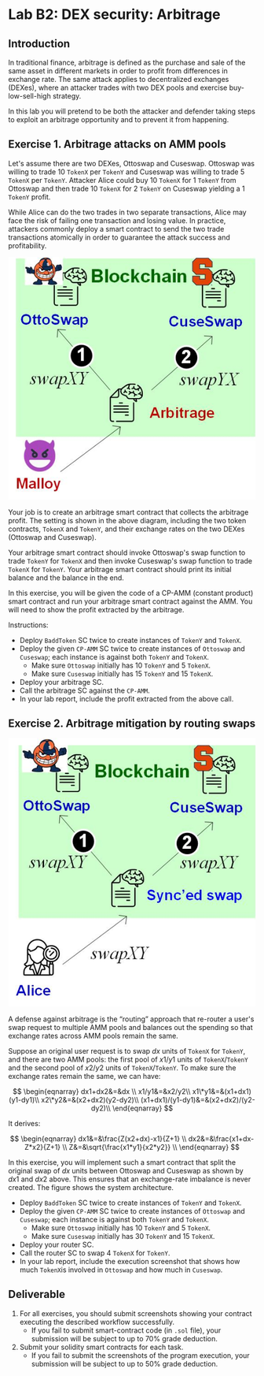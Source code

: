 Lab B2: DEX security: Arbitrage 
===

Introduction
---

In traditional finance, arbitrage is defined as the purchase and sale of the same asset in different markets in order to profit from differences in exchange rate. The same attack applies to decentralized exchanges (DEXes), where an attacker trades with two DEX pools and exercise buy-low-sell-high strategy. 

In this lab you will pretend to be both the attacker and defender taking steps to exploit an arbitrage opportunity and to prevent it from happening.

Exercise 1. Arbitrage attacks on AMM pools
---

Let's assume there are two DEXes, Ottoswap and Cuseswap. Ottoswap was willing to trade 10 `TokenX` per `TokenY` and Cuseswap was willing to trade 5 `TokenX` per `TokenY`. Attacker Alice could buy 10 `TokenX` for 1 `TokenY` from Ottoswap and then trade 10 `TokenX` for 2 `TokenY` on Cuseswap yielding a 1 `TokenY` profit. 

While Alice can do the two trades in two separate transactions, Alice may  face the risk of failing one transaction and losing value. In practice, attackers commonly deploy a smart contract to send the two trade transactions atomically in order to guarantee the attack success and profitability. 

![AMM design diagram](lab-amm-abitrage.jpg)

Your job is to create an arbitrage smart contract that collects the arbitrage profit. The setting is shown in the above diagram, including the two token contracts, `TokenX` and `TokenY`, and their exchange rates on the two DEXes (Ottoswap and Cuseswap). 

Your arbitrage smart contract should invoke Ottoswap's swap function to trade `TokenY` for `TokenX` and then invoke Cuseswap's swap function to trade `TokenX` for `TokenY`. Your arbitrage smart contract should print its initial balance and the balance in the end.

In this exercise, you will be given the code of a CP-AMM (constant product) smart contract and run your arbitrage smart contract against the AMM. You will need to show the profit extracted by the arbitrage.

Instructions:

- Deploy `BaddToken` SC twice to create instances of `TokenY` and `TokenX`.
- Deploy the given `CP-AMM` SC twice to create instances of `Ottoswap` and `Cuseswap`; each instance is against both `TokenY` and `TokenX`.
   - Make sure `Ottoswap` initially has 10 `TokenY` and 5 `TokenX`.
   - Make sure `Cuseswap` initially has 15 `TokenY` and 15 `TokenX`.
- Deploy your arbitrage SC.
- Call the arbitrage SC against the `CP-AMM`.
- In your lab report, include the profit extracted from the above call.

Exercise 2. Arbitrage mitigation by routing swaps
---

![AMM design diagram](lab-amm-abitrage-defense.jpg)

A defense against arbitrage is the “routing” approach that re-router a user's swap request to multiple AMM pools and balances out the spending so that exchange rates across AMM pools remain the same.

Suppose an original user request is to swap $dx$ units of `TokenX` for `TokenY`, and there are two AMM pools: the first pool of $x1$/$y1$ units of `TokenX`/`TokenY` and the second pool of $x2$/$y2$ units of `TokenX`/`TokenY`. To make sure the exchange rates remain the same, we can have:


$$
\begin{eqnarray}
dx1+dx2&=&dx \\
x1/y1&=&x2/y2\\
x1\*y1&=&(x1+dx1)(y1-dy1)\\
x2\*y2&=&(x2+dx2)(y2-dy2)\\
(x1+dx1)/(y1-dy1)&=&(x2+dx2)/(y2-dy2)\\
\end{eqnarray}
$$


It derives: 

$$
\begin{eqnarray}
dx1&=&\frac{Z(x2+dx)-x1}{Z+1} \\
dx2&=&\frac{x1+dx-Z*x2}{Z+1} \\
Z&=&\sqrt{\frac{x1*y1}{x2*y2}} \\
\end{eqnarray}
$$

In this exercise, you will implement such a smart contract that split the original swap of $dx$ units between Ottoswap and Cuseswap as shown by $dx1$ and $dx2$ above. This ensures that an exchange-rate imbalance is never created. The figure shows the system architecture. 


- Deploy `BaddToken` SC twice to create instances of `TokenY` and `TokenX`.
- Deploy the given `CP-AMM` SC twice to create instances of `Ottoswap` and `Cuseswap`; each instance is against both `TokenY` and `TokenX`.
   - Make sure `Ottoswap` initially has 10 `TokenY` and 5 `TokenX`. 
   - Make sure `Cuseswap` initially has 30 `TokenY` and 15 `TokenX`.
- Deploy your router SC.
- Call the router SC to swap 4 `TokenX` for `TokenY`. 
- In your lab report, include the execution screenshot that shows how much `TokenX`is involved in `Ottoswap` and how much in `Cuseswap`.


Deliverable
---

1. For all exercises, you should submit screenshots showing your contract executing the described workflow successfully.
    - If you fail to submit smart-contract code (in `.sol` file), your submission will be subject to up to 70% grade deduction. 
2. Submit your solidity smart contracts for each task. 
   - If you fail to submit the screenshots of the program execution, your submission will be subject to up to 50% grade deduction.
